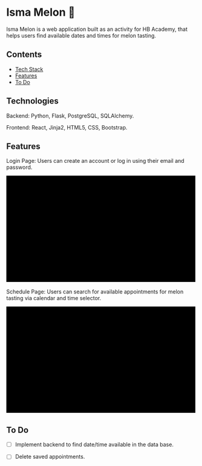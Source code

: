 # Isma Melon 🍉

Isma Melon is a web application built as an activity for HB Academy, that helps users find available dates and times for melon tasting.

## Contents
* [Tech Stack](#technologies)
* [Features](#features)
* [To Do](#todo)




## <a name="technologies"></a>Technologies


Backend: Python, Flask, PostgreSQL, SQLAlchemy.

Frontend: React, Jinja2, HTML5, CSS, Bootstrap.



## <a name="features"></a>Features


Login Page: Users can create an account or log in using their email and password. 

![alt text](https://github.com/Ismaiana/Melon-scheduler/blob/main/static/img/7c622e58-4205-4f1c-bb59-47e502af81d3.gif "login page")

Schedule Page: Users can search for available appointments for melon tasting via calendar and time selector.

![alt text](https://github.com/Ismaiana/Melon-scheduler/blob/main/static/img/41492b39-2e4a-488f-a955-ce93605c9812.gif "schedule page")








## <a name="todo"></a>To Do


- [ ] Implement backend to find date/time available in the data base.
- [ ] Delete saved appointments.



